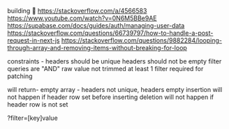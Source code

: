 building 🔨
https://stackoverflow.com/a/4566583
https://www.youtube.com/watch?v=0N6M5BBe9AE
https://supabase.com/docs/guides/auth/managing-user-data
https://stackoverflow.com/questions/66739797/how-to-handle-a-post-request-in-next-js
https://stackoverflow.com/questions/9882284/looping-through-array-and-removing-items-without-breaking-for-loop

constraints -
headers should be unique
headers should not be empty
filter queries are "AND"
raw value not trimmed
at least 1 filter required for patching

will return-
empty array - headers not unique, headers empty
insertion will not happen if header row set before inserting
deletion will not happen if header row is not set

?filter=[key]value
